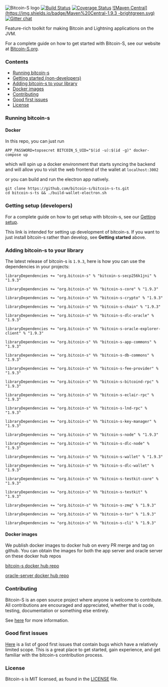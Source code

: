 ![Bitcoin-S logo](website/static/img/bitcoin-s-dark-logo.png)
[![Build Status](https://github.com/bitcoin-s/bitcoin-s/workflows/Release/badge.svg)](https://github.com/bitcoin-s/bitcoin-s/actions) [![Coverage Status](https://coveralls.io/repos/github/bitcoin-s/bitcoin-s/badge.svg?branch=master)](https://coveralls.io/github/bitcoin-s/bitcoin-s?branch=master) [![Maven Central](https://img.shields.io/badge/Maven%20Central-1.9.3
-brightgreen.svg)](https://mvnrepository.com/artifact/org.bitcoin-s) [![Gitter chat](https://badges.gitter.im/gitterHQ/gitter.png)](https://gitter.im/bitcoin-s-core)

Feature-rich toolkit for making Bitcoin and Lightning applications on the JVM.

For a complete guide on how to get started with Bitcoin-S, see our website at [Bitcoin-S.org](https://bitcoin-s.org).

### Contents

- [Running bitcoin-s](#running-bitcoin-s)
- [Getting started (non-developers)](#getting-started--non-developers-)
- [Adding bitcoin-s to your library](#adding-bitcoin-s-to-your-library)
- [Docker images](#docker-images)
- [Contributing](#contributing)
- [Good first issues](#good-first-issues)
- [License](#license)

### Running bitcoin-s

#### Docker

In this repo, you can just run

```
APP_PASSWORD=topsecret BITCOIN_S_UID="$(id -u):$(id -g)" docker-compose up
```

which will spin up a docker environment that starts syncing the backend and will allow you to visit
the web frontend of the wallet at `localhost:3002`

or you can build and run the electron app natively.

```
git clone https://github.com/bitcoin-s/bitcoin-s-ts.git
cd bitcoin-s-ts && ./build-wallet-electron.sh
```

### Getting setup (developers)

For a complete guide on how to get setup with bitcoin-s, see our [Getting setup](https://bitcoin-s.org/docs/getting-setup).

This link is intended for setting up development of bitcoin-s. If you want to just install bitcoin-s rather than develop, see **Getting started** above.

### Adding bitcoin-s to your library

The latest release of bitcoin-s is `1.9.3`, here is how you can use the dependencies in your projects:

```
libraryDependencies += "org.bitcoin-s" % "bitcoin-s-secp256k1jni" % "1.9.3"

libraryDependencies += "org.bitcoin-s" %% "bitcoin-s-core" % "1.9.3"

libraryDependencies += "org.bitcoin-s" %% "bitcoin-s-crypto" % "1.9.3"

libraryDependencies += "org.bitcoin-s" %% "bitcoin-s-chain" % "1.9.3"

libraryDependencies += "org.bitcoin-s" %% "bitcoin-s-dlc-oracle" % "1.9.3"

libraryDependencies += "org.bitcoin-s" %% "bitcoin-s-oracle-explorer-client" % "1.9.3"

libraryDependencies += "org.bitcoin-s" %% "bitcoin-s-app-commons" % "1.9.3"

libraryDependencies += "org.bitcoin-s" %% "bitcoin-s-db-commons" % "1.9.3"

libraryDependencies += "org.bitcoin-s" %% "bitcoin-s-fee-provider" % "1.9.3"

libraryDependencies += "org.bitcoin-s" %% "bitcoin-s-bitcoind-rpc" % "1.9.3"

libraryDependencies += "org.bitcoin-s" %% "bitcoin-s-eclair-rpc" % "1.9.3"

libraryDependencies += "org.bitcoin-s" %% "bitcoin-s-lnd-rpc" % "1.9.3"

libraryDependencies += "org.bitcoin-s" %% "bitcoin-s-key-manager" % "1.9.3"

libraryDependencies += "org.bitcoin-s" %% "bitcoin-s-node" % "1.9.3"

libraryDependencies += "org.bitcoin-s" %% "bitcoin-s-dlc-node" % "1.9.3"

libraryDependencies += "org.bitcoin-s" %% "bitcoin-s-wallet" % "1.9.3"

libraryDependencies += "org.bitcoin-s" %% "bitcoin-s-dlc-wallet" % "1.9.3"

libraryDependencies += "org.bitcoin-s" %% "bitcoin-s-testkit-core" % "1.9.3"

libraryDependencies += "org.bitcoin-s" %% "bitcoin-s-testkit" % "1.9.3"

libraryDependencies += "org.bitcoin-s" %% "bitcoin-s-zmq" % "1.9.3"

libraryDependencies += "org.bitcoin-s" %% "bitcoin-s-tor" % "1.9.3"

libraryDependencies += "org.bitcoin-s" %% "bitcoin-s-cli" % "1.9.3"

```

#### Docker images

We publish docker images to docker hub on every PR merge and tag on github.
You can obtain the images for both the app server and oracle server on these
docker hub repos

[bitcoin-s docker hub repo](https://hub.docker.com/r/bitcoinscala/bitcoin-s-server/tags?page=1&ordering=last_updated)

[oracle-server docker hub repo](https://hub.docker.com/r/bitcoinscala/bitcoin-s-oracle-server/tags?page=1&ordering=last_updated)

### Contributing

Bitcoin-S is an open source project where anyone is welcome to contribute. All contributions are encouraged and appreciated, whether that is code, testing, documentation or something else entirely.

See [here](https://bitcoin-s.org/docs/contributing) for more information.

### Good first issues

[Here](https://github.com/bitcoin-s/bitcoin-s/issues?q=is%3Aopen+is%3Aissue+label%3A%22good+first+issue%22) is a list of good first issues that contain bugs which have a relatively limited scope. This is a great place to get started, gain experience, and get familiar with the bitcoin-s contribution process.

### License

Bitcoin-s is MIT licensed, as found in the [LICENSE](LICENSE) file.
